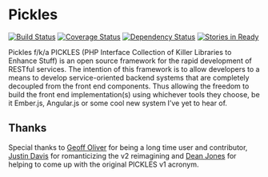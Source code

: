 # Pickles

[![Build Status](https://travis-ci.org/picklesphp/pickles.png?branch=master)](https://travis-ci.org/picklesphp/pickles)
[![Coverage Status](https://coveralls.io/repos/picklesphp/pickles/badge.png)](https://coveralls.io/r/picklesphp/pickles)
[![Dependency Status](https://www.versioneye.com/user/projects/52d1bc1eec13751bde00002a/badge.png)](https://www.versioneye.com/user/projects/52d1bc1eec13751bde00002a)
[![Stories in Ready](https://badge.waffle.io/picklesphp/pickles.png?label=ready&title=Ready)](https://waffle.io/picklesphp/pickles)

Pickles f/k/a PICKLES (PHP Interface Collection of Killer Libraries to Enhance
Stuff) is an open source framework for the rapid development of RESTful
services. The intention of this framework is to allow developers to a means to
develop service-oriented backend systems that are completely decoupled from the
front end components. Thus allowing the freedom to build the front end
implementation(s) using whichever tools they choose, be it Ember.js, Angular.js
or some cool new system I’ve yet to hear of.

## Thanks

Special thanks to [Geoff Oliver][GeoffOliver] for being a long time user and
contributor, [Justin Davis][JustinDavis] for romanticizing the v2 reimagining
and [Dean Jones][DeanJones] for helping to come up with the original PICKLES v1
acronym.

[DeanJones]:   https://github.com/deanproxy
[GeoffOliver]: https://github.com/geoffoliver
[JustinDavis]: http://justindavis.co

[HolidayAPI]:  https://github.com/gravityblvd/tools.gravityblvd.com
[MasterZip]:   https://github.com/picklesphp/pickles/archive/master.zip
[StackPost]:   http://joshtronic.com/2014/01/13/your-stack-is-outdated/#.UuVzI3n0A18
[v13.12]:      https://github.com/picklesphp/pickles/tree/13.12
